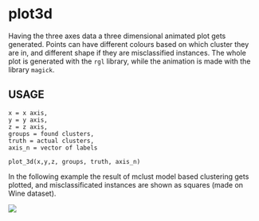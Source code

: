 # plot3d

Having the three axes data a three dimensional animated plot gets generated. Points can have different colours based on which cluster they are in, and different shape if they are misclassified instances. The whole plot is generated with the `rgl` library, while the animation is made with the library `magick`.

## USAGE
```
x = x axis,
y = y axis,
z = z axis,
groups = found clusters,
truth = actual clusters,
axis_n = vector of labels

plot_3d(x,y,z, groups, truth, axis_n)
```
In the following example the result of mclust model based clustering gets plotted, and misclassificated instances are shown as squares (made on Wine dataset).

![](ex.gif)
